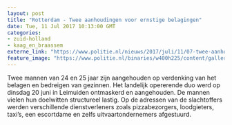 ```yaml
---
layout: post
title: "Rotterdam - Twee aanhoudingen voor ernstige belagingen"
date: Tue, 11 Jul 2017 10:13:00 GMT
categories: 
- zuid-holland 
- kaag_en_braassem 
externe_link: "https://www.politie.nl/nieuws/2017/juli/11/07-twee-aanhoudingen-voor-ernstige-belagingen.html"
feature_image: "https://www.politie.nl/binaries/w400h225/content/gallery/politie/stockfotos/opsporing-recherche/digitaal-onderzoek.jpg"
---
```


Twee mannen van 24 en 25 jaar zijn aangehouden op verdenking van het belagen en bedreigen van gezinnen. Het landelijk opererende duo werd op dinsdag 20 juni in Leimuiden ontmaskerd en aangehouden. De mannen vielen hun doelwitten structureel lastig. Op de adressen van de slachtoffers werden verschillende dienstverleners zoals pizzabezorgers, loodgieters, taxi’s, een escortdame en zelfs uitvaartondernemers afgestuurd.
